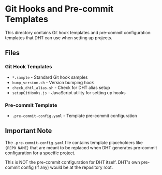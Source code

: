 # Git Hooks and Pre-commit Templates

This directory contains Git hook templates and pre-commit configuration templates that DHT can use when setting up projects.

## Files

### Git Hook Templates
- `*.sample` - Standard Git hook samples
- `bump_version.sh` - Version bumping hook
- `check_dhtl_alias.sh` - Check for DHT alias setup
- `setupGitHooks.js` - JavaScript utility for setting up hooks

### Pre-commit Template
- `.pre-commit-config.yaml` - Template pre-commit configuration

## Important Note

The `.pre-commit-config.yaml` file contains template placeholders like `{REPO_NAME}` that are meant to be replaced when DHT generates pre-commit configuration for a specific project.

This is NOT the pre-commit configuration for DHT itself. DHT's own pre-commit config (if any) would be at the repository root.